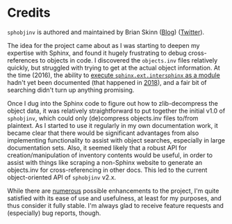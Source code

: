 Credits
=======

`sphobjinv` is authored and maintained by Brian Skinn ([Blog](https://bskinn.github.io)) ([Twitter](https://twitter.com/btskinn)).

The idea for the project came about as I was starting to deepen my expertise with Sphinx, and found it
hugely frustrating to debug cross-references to objects in code.  I discovered the `objects.inv` files
relatively quickly, but struggled with trying to get at the actual object information.
At the time (2016), the ability to [execute `sphinx.ext.intersphinx` as a module](https://www.sphinx-doc.org/en/master/usage/extensions/intersphinx.html#showing-all-links-of-an-intersphinx-mapping-file)
hadn't yet been documented (that happened in [2018](https://github.com/sphinx-doc/sphinx/commit/7aaba1758a4622298d15339fddd8556eb221af86)),
and a fair bit of searching didn't turn up anything promising. 

Once I dug into the Sphinx code to figure out how to zlib-decompress the object data, it was relatively straightforward
to put together the initial v1.0 of `sphobjinv`, which could only (de)compress objects.inv files to/from plaintext.
As I started to use it regularly in my own documentation work, it became clear that there would be significant advantages
from also implementing functionality to assist with object searches, especially in large documentation sets.
Also, it seemed likely that a robust API for creation/manipulation of inventory contents would be useful, in order to
assist with things like scraping a non-Sphinx website to generate an objects.inv for cross-referencing in other docs.
This led to the current object-oriented API of `sphobjinv` v2.x.

While there are [numerous](https://github.com/bskinn/sphobjinv/issues) possible enhancements to the project,
I'm quite satisfied with its ease of use and usefulness, at least for my purposes, and thus consider it fully stable.
I'm always glad to receive feature requests and (especially) bug reports, though.